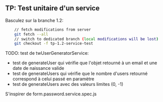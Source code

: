 ## TP: Test unitaire d'un service

Basculez sur la branche 1.2:

``` bash
    // fetch modifications from server
    git fetch --all
    // switch to dedicated branch (local modifications will be lost)
	git checkout -f tp-1.2-service-test
```
    
TODO: test de twUserGeneratorService:
* test de generateUser qui vérifie que l'objet retourné à un email et une date de naissance valide
* test de generateUsers qui vérifie que le nombre d'users retourné correspond à celui passé en paramètre <!-- .element: class="fragment" -->
* test de generateUsers avec des valeurs limites (0, -1) <!-- .element: class="fragment" -->

S'inspirer de form.password.service.spec.js<!-- .element: class="fragment text" -->
